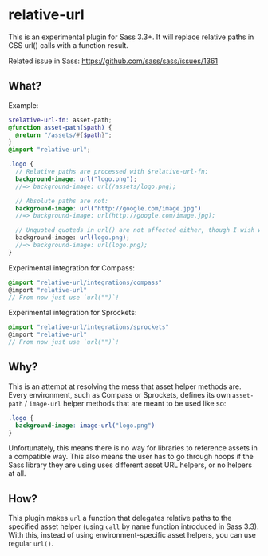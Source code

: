 # relative-url

This is an experimental plugin for Sass 3.3+. It will replace relative paths in CSS url() calls with a function result.

Related issue in Sass: https://github.com/sass/sass/issues/1361

## What?

Example:

```scss
$relative-url-fn: asset-path;
@function asset-path($path) {
  @return "/assets/#{$path}";
}
@import "relative-url";

.logo {
  // Relative paths are processed with $relative-url-fn:
  background-image: url("logo.png");
  //=> background-image: url(/assets/logo.png);

  // Absolute paths are not:
  background-image: url("http://google.com/image.jpg")
  //=> background-image: url(http://google.com/image.jpg);

  // Unquoted quoteds in url() are not affected either, though I wish we could change this:
  background-image: url(logo.png);
  //=> background-image: url(logo.png);
}
```

Experimental integration for Compass:

```scss
@import "relative-url/integrations/compass"
@import "relative-url"
// From now just use `url("")`!
```

Experimental integration for Sprockets:

```scss
@import "relative-url/integrations/sprockets"
@import "relative-url"
// From now just use `url("")`!
```

## Why?

This is an attempt at resolving the mess that asset helper methods are.
Every environment, such as Compass or Sprockets, defines its own `asset-path` / `image-url` helper methods that are meant to be used like so:

```scss
.logo {
  background-image: image-url("logo.png")
}
```

Unfortunately, this means there is no way for libraries to reference assets in a compatible way.
This also means the user has to go through hoops if the Sass library they are using uses different asset URL helpers, or no helpers at all.

## How?

This plugin makes `url` a function that delegates relative paths to the specified asset helper (using `call` by name function introduced in Sass 3.3).
With this, instead of using environment-specific asset helpers, you can use regular `url()`.
